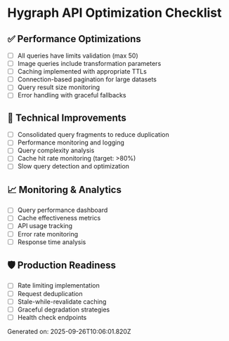 # Hygraph API Optimization Checklist

## ✅ Performance Optimizations
- [ ] All queries have limits validation (max 50)
- [ ] Image queries include transformation parameters
- [ ] Caching implemented with appropriate TTLs
- [ ] Connection-based pagination for large datasets
- [ ] Query result size monitoring
- [ ] Error handling with graceful fallbacks

## 🔧 Technical Improvements  
- [ ] Consolidated query fragments to reduce duplication
- [ ] Performance monitoring and logging
- [ ] Query complexity analysis
- [ ] Cache hit rate monitoring (target: >80%)
- [ ] Slow query detection and optimization

## 📈 Monitoring & Analytics
- [ ] Query performance dashboard
- [ ] Cache effectiveness metrics
- [ ] API usage tracking
- [ ] Error rate monitoring
- [ ] Response time analysis

## 🛡️ Production Readiness
- [ ] Rate limiting implementation
- [ ] Request deduplication
- [ ] Stale-while-revalidate caching
- [ ] Graceful degradation strategies
- [ ] Health check endpoints

Generated on: 2025-09-26T10:06:01.820Z